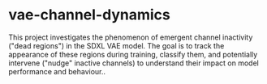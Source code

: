 # vae-channel-dynamics
This project investigates the phenomenon of emergent channel inactivity ("dead regions") in the SDXL VAE model. The goal is to track the appearance of these regions during training, classify them, and potentially intervene ("nudge" inactive channels) to understand their impact on model performance and behaviour..

